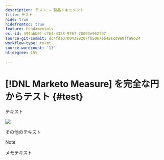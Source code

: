 ```yaml
---
description: テスト – 製品ドキュメント
title: テスト
hide: true
hidefromtoc: true
feature: Fundamentals
exl-id: 494abb0f-c764-4328-9767-78003e962f97
source-git-commit: dc4fda07004398207fb5067eb42ecd9e8ffe8624
workflow-type: tm+mt
source-wordcount: '13'
ht-degree: 15%

---
```


# [!DNL Marketo Measure] を完全な円からテスト {#test}

テキスト

![](assets/drilldown_3.gif)

その他のテキスト

>[!NOTE]
>
>メモテキスト
